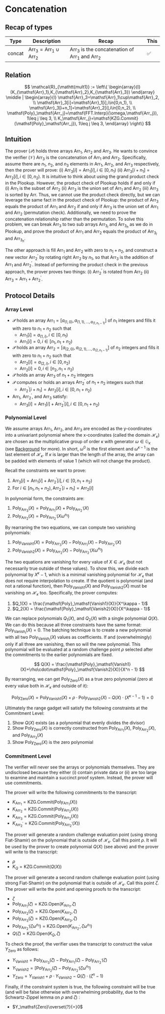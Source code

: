 # Concatenation

## Recap of types

| Type | Description | Recap | This |
| ---- | ----------- | ----- | ---- |
| concat | $\mathsf{Arr}_3=\mathsf{Arr}_1\cup\mathsf{Arr}_2$ | $\mathsf{Arr}_3$ is the concatenation of $\mathsf{Arr}_1$ and $\mathsf{Arr}_2$ | ✅ |

## Relation

$$
\mathcal{R}_{\mathtt{mult1}} := \left\{ \begin{array}{l} (K_{\mathsf{Arr}_1},K_{\mathsf{Arr}_2},K_{\mathsf{Arr}_3}) \end{array} \middle | \begin{array}{l} \mathsf{Arr}_3=\mathsf{Arr}_1\cup\mathsf{Arr}_2, \\ \mathsf{Arr}_3[i]=\mathsf{Arr}_1[i],i\in[0,n_1), \\ \mathsf{Arr}_3[i+n_1]=\mathsf{Arr}_2[i],i\in[0,n_2), \\ \mathsf{Poly}_\mathsf{Arr_j}=\mathsf{FFT.Interp}(\omega,\mathsf{Arr_j}), 1\leq j \leq 3, \\ K_\mathsf{Arr_j}=\mathsf{KZG.Commit}(\mathsf{Poly}_\mathsf{Arr_j}), 1\leq j \leq 3, \end{array} \right\}
$$

## Intuition

The prover ($\mathcal{P}$) holds three arrays $\mathsf{Arr}_1$, $\mathsf{Arr}_2$ and $\mathsf{Arr_3}$. He wants to convince the verifier ($\mathcal{V}$) $\mathsf{Arr}_3$ is the concatenation of $\mathsf{Arr}_1$ and $\mathsf{Arr}_2$. Specifically, assume there are $n_1$, $n_2$, and $n_3$ elements in $\mathsf{Arr}_1$, $\mathsf{Arr}_2$, and $\mathsf{Arr}_3$ respectively, then the prover will prove: (i) $\mathsf{Arr}_3[i]=\mathsf{Arr}_1[i],i\in[0,n_1)$ (ii) $\mathsf{Arr}_3[i+n_1]=\mathsf{Arr}_2[i],i\in[0,n_2)$. It is intuitive to think about using the grand product check in the Plookup. However, the product check of Plookup holds if and only if (i) $\mathsf{Arr}_1$ is the subset of $\mathsf{Arr}_2$ (ii) $\mathsf{Arr}_3$ is the union set of $\mathsf{Arr}_1$ and $\mathsf{Arr}_2$ (iii) $\mathsf{Arr}_3$ is sorted by $\mathsf{Arr}$. Thus, we cannot use the product check directly, but we can leverage the same fact in the product check of Plookup: the product of $\mathsf{Arr}_3$ equals the product of $\mathsf{Arr}_1$ and $\mathsf{Arr}_2$ if and only if $\mathsf{Arr}_3$ is the union set of $\mathsf{Arr}_1$ and $\mathsf{Arr}_2$ (permutation check). Additionally, we need to prove the concatenation relationship rather than the permutation. To solve this problem, we can break $\mathsf{Arr}_3$ to two sub arrays $\mathsf{Arr}_{3_l}$ and $\mathsf{Arr}_{3_h}$ as we do in Plookup, and prove the product of $\mathsf{Arr}_1$ and $\mathsf{Arr}_2$ equals the product of $\mathsf{Arr}_{3_l}$ and $\mathsf{Arr}_{3_h}$.

The other approach is fill $\mathsf{Arr}_1$ and $\mathsf{Arr}_2$ with zero to $n_1+n_2$, and construct a new vector $\mathsf{Arr}_2^\prime$ by rotating right $\mathsf{Arr}_2$ by $n_1$, so that $\mathsf{Arr}_3$ is the addition of $\mathsf{Arr}_1$ and $\mathsf{Arr}_2^\prime$. Instead of performing the product check in the previous approach, the prover proves two things: (i) $\mathsf{Arr}_2^\prime$ is rotated from $\mathsf{Arr}_2$ (ii) $\mathsf{Arr}_3=\mathsf{Arr}_1+\mathsf{Arr}_2^\prime$.

## Protocol Details

### Array Level

* $\mathcal{P}$ holds an array $\mathsf{Arr}_1=[a_{(1,0)},a_{(1,1),\dots,a_{(1,n_1-1)}}]$ of $n_1$ integers and fills it with zero to $n_1+n_2$ such that
    * $\mathsf{Arr}_1[i]=a_{(1,i)},i\in[0,n_1)$
    * $\mathsf{Arr}_1[i]=0,i\in[n_1,n_1+n_2)$
* $\mathcal{P}$ holds an array $\mathsf{Arr}_2=[a_{(2,0)},a_{(2,1),\dots,a_{(2,n_1-1)}}]$ of $n_2$ integers and fills it with zero to $n_1+n_2$ such that
    * $\mathsf{Arr}_2[i]=a_{(2,i)},i\in[0,n_2)$
    * $\mathsf{Arr}_2[i]=0,i\in[n_2,n_1+n_2)$
* $\mathcal{P}$ holds an array $\mathsf{Arr}_3$ of $n_1+n_2$ integers
* $\mathcal{P}$ computes or holds an arrays $\mathsf{Arr}_2^\prime$ of $n_1+n_2$ integers such that
    * $\mathsf{Arr}_2^\prime[i+n_1]=\mathsf{Arr}_2[i],i\in[0,n_1+n_2)$
* $\mathsf{Arr}_1$, $\mathsf{Arr}_2^\prime$, and $\mathsf{Arr}_3$ satisfy:
    * $\mathsf{Arr}_3[i]=\mathsf{Arr}_1[i]+\mathsf{Arr}_2^\prime[i],i\in[0,n_1+n_2)$

### Polynomial Level

We assume arrays $\mathsf{Arr}_1$, $\mathsf{Arr}_2$, and $\mathsf{Arr}_3$ are encoded as the y-coordinates into a univariant polynomial where the x-coordinates (called the domain $\mathcal{H}_\kappa$) are chosen as the multiplicative group of order $\kappa$ with generator $\omega\in\mathbb{G}_\kappa$ (see [Background](../background/poly-iop.md) for more). In short, $\omega^0$ is the first element and $\omega^{\kappa-1}$ is the last element of $\mathcal{H}_\kappa$. If $\kappa$ is larger than the length of the array, the array can be padded with elements of value 1 (which will not change the product).

Recall the constraints we want to prove: 

1. $\mathsf{Arr}_3[i]=\mathsf{Arr}_1[i]+\mathsf{Arr}_2^\prime[i],i\in[0,n_1+n_2)$
3. For $i\in[n_1,n_1+n_2),\mathsf{Arr}_2^\prime[i+n_1]=\mathsf{Arr}_2[i]$

In polynomial form, the constraints are:

1. $\mathsf{Poly}_{\mathsf{Arr}_3}(X)=\mathsf{Poly}_{\mathsf{Arr}_1}(X)+\mathsf{Poly}_{\mathsf{Arr}_2^\prime}(X)$
2. $\mathsf{Poly}_{\mathsf{Arr}_2}(X)=\mathsf{Poly}_{\mathsf{Arr}_2^\prime}(X\omega^{n_1})$

By rearraning the two equations, we can compute two vanishing polynomials:

1. $\mathsf{Poly}_\mathsf{Vanish1}(X)=\mathsf{Poly}_{\mathsf{Arr}_3}(X)-\mathsf{Poly}_{\mathsf{Arr}_1}(X)-\mathsf{Poly}_{\mathsf{Arr}_2^\prime}(X)$
2. $\mathsf{Poly}_\mathsf{Vanish2}(X)=\mathsf{Poly}_{\mathsf{Arr}_2}(X)-\mathsf{Poly}_{\mathsf{Arr}_2^\prime}(X\omega^{n_1})$

The two equations are vanishing for every value of $X\in\mathcal{H}_\kappa$ (but not necessarily true outside of these values). To show this, we divide each polynomial by $X^\kappa-1$, which is a minimal vanishing polynomial for $\mathcal{H}_\kappa$ that does not require interpolation to create. If the quotient is polynomial (and not a rational function), then $\mathsf{Poly}_\mathsf{Vanish1}(X)$ and $\mathsf{Poly}_\mathsf{Vanish2}(X)$ must be vanishing on $\mathcal{H}_\kappa$ too. Specifically, the prover computes:

1. $Q_1(X) = \frac{\mathsf{Poly}_\mathsf{Vanish1}(X)}{X^\kappa - 1}$
2. $Q_2(X) = \frac{\mathsf{Poly}_\mathsf{Vanish2}(X)}{X^\kappa - 1}$

We can replace polynomials $Q_1(X)$, and $Q_2(X)$ with a single polynomial $Q(X)$. We can do this because all three constraints have the same format: $\mathsf{Poly}_\mathsf{Vanish_i}(X)=0$. The batching technique is to create a new polynomial with all two $\mathsf{Poly}_\mathsf{Vanish_i}(X)$ values as coefficients. If and (overwhelmingly) only if all three are vanishing, then so will the new polynomial. This polynomial will be evaluated at a random challenge point $\rho$ selected after the commitments to the earlier polynomials are fixed. 

$$
Q(X) = \frac{\mathsf{Poly}_\mathsf{Vanish1}(X)+\rho\cdot\mathsf{Poly}_\mathsf{Vanish2}(X)}{X^n - 1}
$$

By rearranging, we can get $\mathsf{Poly}_\mathsf{Zero}(X)$ as a true zero polynomial (zero at every value both in $\mathcal{H}_\kappa$ and outside of it):

$$
\mathsf{Poly}_\mathsf{Zero}(X)=\mathsf{Poly}_\mathsf{Vanish1}(X) + \rho\cdot\mathsf{Poly}_\mathsf{Vanish2}(X)-Q(X)\cdot(X^{\kappa-1}-1)=0
$$

Ultimately the range gadget will satisfy the following constraints at the Commitment Level:

1. Show $Q(X)$ exists (as a polynomial that evenly divides the divisor)
2. Show $\mathsf{Poly}_\mathsf{Zero}(X)$ is correctly constructed from $\mathsf{Poly}_{\mathsf{Arr}_1}(X)$, $\mathsf{Poly}_{\mathsf{Arr}_2}(X)$, and $\mathsf{Poly}_{\mathsf{Arr}_3}(X)$
3. Show $\mathsf{Poly}_\mathsf{Zero}(X)$ is the zero polynomial

### Commitment Level

The verifier will never see the arrays or polynomials themselves. They are undisclosed because they either (i) contain private data or (ii) are too large to examine and maintain a succinct proof system. Instead, the prover will use commitments.

The prover will write the following commitments to the transcript:

* $K_{\mathsf{Arr}_1}=\mathsf{KZG.Commit}(\mathsf{Poly}_{\mathsf{Arr}_1}(X))$
* $K_{\mathsf{Arr}_2}=\mathsf{KZG.Commit}(\mathsf{Poly}_{\mathsf{Arr}_2}(X))$
* $K_{\mathsf{Arr}_3}=\mathsf{KZG.Commit}(\mathsf{Poly}_{\mathsf{Arr}_3}(X))$
* $K_{\mathsf{Arr}_2^\prime}=\mathsf{KZG.Commit}(\mathsf{Poly}_{\mathsf{Arr}_2^\prime}(X))$

The prover will generate a random challenge evaluation point (using strong Fiat-Shamir) on the polynomial that is outside of $\mathcal{H}_\kappa$. Call this point $\rho$. It will be used by the prover to create polynomial $Q(X)$ (see above) and the prover will write to the transcript:

* $\rho$
* $K_Q=\mathsf{KZG.Commit}(Q(X))$

The prover will generate a second random challenge evaluation point (using strong Fiat-Shamir) on the polynomial that is outside of $\mathcal{H}_\kappa$. Call this point $\zeta$. The prover will write the point and opening proofs to the transcript:

* $\zeta$
* $\mathsf{Poly}_{\mathsf{Arr}_1}(\zeta)=\mathsf{KZG.Open}(K_{\mathsf{Arr}_1},\zeta)$
* $\mathsf{Poly}_{\mathsf{Arr}_2}(\zeta)=\mathsf{KZG.Open}(K_{\mathsf{Arr}_2},\zeta)$
* $\mathsf{Poly}_{\mathsf{Arr}_3}(\zeta)=\mathsf{KZG.Open}(K_{\mathsf{Arr}_3},\zeta)$
* $\mathsf{Poly}_{\mathsf{Arr}_2^\prime}(\zeta\omega^{n_1})=\mathsf{KZG.Open}(K_{\mathsf{Arr}_2^\prime},\zeta\omega^{n_1})$
* $Q(\zeta)=\mathsf{KZG.Open}(K_Q,\zeta)$

To check the proof, the verifier uses the transcript to construct the value $Y_\mathsf{Zero}$ as follows:

* $Y_\mathsf{Vanish1}=\mathsf{Poly}_{\mathsf{Arr}_3}(\zeta)-\mathsf{Poly}_{\mathsf{Arr}_1}(\zeta)-\mathsf{Poly}_{\mathsf{Arr}_2^\prime}(\zeta)$
* $Y_\mathsf{Vanish2}=[\mathsf{Poly}_{\mathsf{Arr}_2}(\zeta)-\mathsf{Poly}_{\mathsf{Arr}_2^\prime}(\zeta\omega^{n_1})$ 
* $Y_\mathsf{Zero}=Y_\mathsf{Vanish1}+\rho\cdot{Y_\mathsf{Vanish2}}-Q(\zeta)\cdot(\zeta^n-1)$

Finally, if the constraint system is true, the following constraint will be true (and will be false otherwise with overwhelming probability, due to the Schwartz-Zippel lemma on $\rho$ and $\zeta$) :

* $Y_\mathsf{Zero}\overset{?}{=}0$
